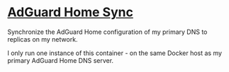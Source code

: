 # [AdGuard Home Sync](https://github.com/bakito/adguardhome-sync)

Synchronize the AdGuard Home configuration of my primary DNS to replicas on my network.

I only run one instance of this container - on the same Docker host as my primary AdGuard Home DNS server.
